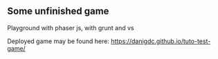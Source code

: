 ## Some unfinished game

Playground with phaser js, with grunt and vs

Deployed game may be found here: https://danigdc.github.io/tuto-test-game/
